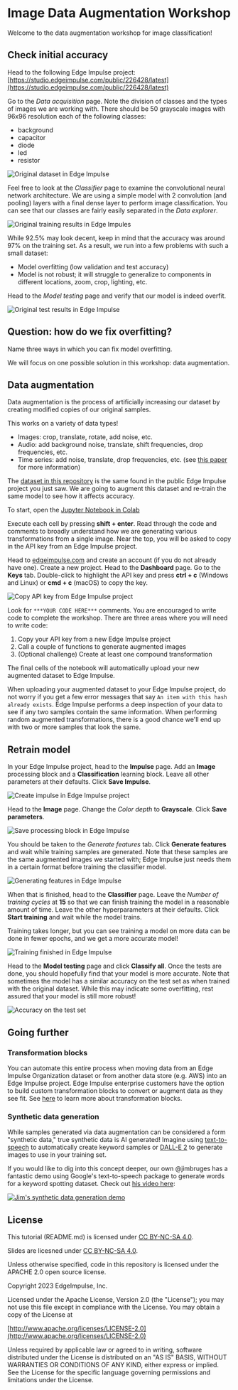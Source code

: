 # Image Data Augmentation Workshop

Welcome to the data augmentation workshop for image classification! 

## Check initial accuracy

Head to the following Edge Impulse project: [https://studio.edgeimpulse.com/public/226428/latest](https://studio.edgeimpulse.com/public/226428/latest)

Go to the *Data acquisition* page. Note the division of classes and the types of images we are working with. There should be 50 grayscale images with 96x96 resolution each of the following classes:
 * background
 * capacitor
 * diode
 * led
 * resistor

![Original dataset in Edge Impulse](assets/original-dataset.png)

Feel free to look at the *Classifier* page to examine the convolutional neural network architecture. We are using a simple model with 2 convolution (and pooling) layers with a final dense layer to perform image classification. You can see that our classes are fairly easily separated in the *Data explorer*.

![Original training results in Edge Impules](assets/original-model-training.png)

While 92.5% may look decent, keep in mind that the accuracy was around 97% on the training set. As a result, we run into a few problems with such a small dataset:
 * Model overfitting (low validation and test accuracy)
 * Model is not robust; it will struggle to generalize to components in different locations, zoom, crop, lighting, etc.

Head to the *Model testing* page and verify that our model is indeed overfit.

![Original test results in Edge Impulse](assets/original-test-accuracy.png)

## Question: how do we fix overfitting?

Name three ways in which you can fix model overfitting.

We will focus on one possible solution in this workshop: data augmentation.

## Data augmentation

Data augmentation is the process of artificially increasing our dataset by creating modified copies of our original samples.

This works on a variety of data types!
 * Images: crop, translate, rotate, add noise, etc.
 * Audio: add background noise, translate, shift frequencies, drop frequencies, etc.
 * Time series: add noise, translate, drop frequencies, etc. (see [this paper](https://arxiv.org/abs/2002.12478) for more information)

The [dataset in this repository](electronic-components-png-original.zip) is the same found in the public Edge Impulse project you just saw. We are going to augment this dataset and re-train the same model to see how it affects accuracy.

To start, open the [Jupyter Notebook in Colab](https://colab.research.google.com/github/edgeimpulse/workshop-image-data-augmentation/blob/main/image-data-augmentation.ipynb)

Execute each cell by pressing **shift + enter**. Read through the code and comments to broadly understand how we are generating various transformations from a single image. Near the top, you will be asked to copy in the API key from an Edge Impulse project.

Head to [edgeimpulse.com](https://edgeimpulse.com/) and create an account (if you do not already have one). Create a new project. Head to the **Dashboard** page. Go to the **Keys** tab. Double-click to highlight the API key and press **ctrl + c** (Windows and Linux) or **cmd + c** (macOS) to copy the key.

![Copy API key from Edge Impulse project](assets/ei-copy-api-key.png)

Look for `***YOUR CODE HERE***` comments. You are encouraged to write code to complete the workshop. There are three areas where you will need to write code:
 1. Copy your API key from a new Edge Impulse project
 2. Call a couple of functions to generate augmented images
 3. (Optional challenge) Create at least one compound transformation

The final cells of the notebook will automatically upload your new augmented dataset to Edge Impulse.

When uploading your augmented dataset to your Edge Impulse project, do not worry if you get a few error messages that say `An item with this hash already exists`. Edge Impulse performs a deep inspection of your data to see if any two samples contain the same information. When performing random augmented transformations, there is a good chance we'll end up with two or more samples that look the same.

## Retrain model

In your Edge Impulse project, head to the **Impulse** page. Add an **Image** processing block and a **Classification** learning block. Leave all other parameters at their defaults. Click **Save Impulse**.

![Create impulse in Edge Impulse project](assets/ei-impulse.png)

Head to the **Image** page. Change the *Color depth* to **Grayscale**. Click **Save parameters**.

![Save processing block in Edge Impulse](assets/ei-save-processing.png)

You should be taken to the *Generate features* tab. Click **Generate features** and wait while training samples are generated. Note that these samples are the same augmented images we started with; Edge Impulse just needs them in a certain format before training the classifier model.

![Generating features in Edge Impulse](assets/ei-generate-features.png)

When that is finished, head to the **Classifier** page. Leave the *Number of training cycles* at **15** so that we can finish training the model in a reasonable amount of time. Leave the other hyperparameters at their defaults. Click **Start training** and wait while the model trains.

Training takes longer, but you can see training a model on more data can be done in fewer epochs, and we get a more accurate model!

![Training finished in Edge Impulse](assets/ei-training-done.png)

Head to the **Model testing** page and click **Classify all**. Once the tests are done, you should hopefully find that your model is more accurate. Note that sometimes the model has a similar accuracy on the test set as when trained with the original dataset. While this may indicate some overfitting, rest assured that your model is still more robust!

![Accuracy on the test set](assets/ei-test-accuracy.png)

## Going further

### Transformation blocks

You can automate this entire process when moving data from an Edge Impulse Organization dataset or from another data store (e.g. AWS) into an Edge Impulse project. Edge Impulse enterprise customers have the option to build custom transformation blocks to convert or augment data as they see fit. See [here](https://docs.edgeimpulse.com/docs/edge-impulse-studio/organizations/research-data/creating-a-transformation-block-dataset) to learn more about transformation blocks.

### Synthetic data generation

While samples generated via data augmentation can be considered a form "synthetic data," true synthetic data is AI generated! Imagine using [text-to-speech](https://cloud.google.com/text-to-speech) to automatically create keyword samples or [DALL-E 2](https://openai.com/product/dall-e-2) to generate images to use in your training set. 

If you would like to dig into this concept deeper, our own @jimbruges has a fantastic demo using Google's text-to-speech package to generate words for a keyword spotting dataset. Check out [his video here](https://www.youtube.com/watch?v=AoTB7eRjRiw):

[![Jim's synthetic data generation demo](https://img.youtube.com/vi/AoTB7eRjRiw/0.jpg)](https://www.youtube.com/watch?v=AoTB7eRjRiw)

## License

This tutorial (README.md) is licensed under [CC BY-NC-SA 4.0](https://creativecommons.org/licenses/by-nc-sa/4.0/).

Slides are licesned under [CC BY-NC-SA 4.0](https://creativecommons.org/licenses/by-nc-sa/4.0/).

Unless otherwise specified, code in this repository is licensed under the APACHE 2.0 open source license.

Copyright 2023 EdgeImpulse, Inc.

Licensed under the Apache License, Version 2.0 (the "License");
you may not use this file except in compliance with the License.
You may obtain a copy of the License at

[http://www.apache.org/licenses/LICENSE-2.0](http://www.apache.org/licenses/LICENSE-2.0)

Unless required by applicable law or agreed to in writing, software
distributed under the License is distributed on an "AS IS" BASIS,
WITHOUT WARRANTIES OR CONDITIONS OF ANY KIND, either express or implied.
See the License for the specific language governing permissions and
limitations under the License.
